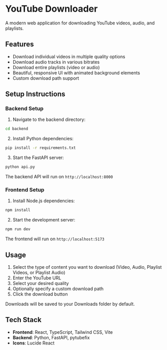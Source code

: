 # YouTube Downloader

A modern web application for downloading YouTube videos, audio, and playlists.

## Features

- Download individual videos in multiple quality options
- Download audio tracks in various bitrates
- Download entire playlists (video or audio)
- Beautiful, responsive UI with animated background elements
- Custom download path support

## Setup Instructions

### Backend Setup

1. Navigate to the backend directory:
```bash
cd backend
```

2. Install Python dependencies:
```bash
pip install -r requirements.txt
```

3. Start the FastAPI server:
```bash
python api.py
```

The backend API will run on `http://localhost:8000`

### Frontend Setup

1. Install Node.js dependencies:
```bash
npm install
```

2. Start the development server:
```bash
npm run dev
```

The frontend will run on `http://localhost:5173`

## Usage

1. Select the type of content you want to download (Video, Audio, Playlist Videos, or Playlist Audio)
2. Enter the YouTube URL
3. Select your desired quality
4. Optionally specify a custom download path
5. Click the download button

Downloads will be saved to your Downloads folder by default.

## Tech Stack

- **Frontend**: React, TypeScript, Tailwind CSS, Vite
- **Backend**: Python, FastAPI, pytubefix
- **Icons**: Lucide React
